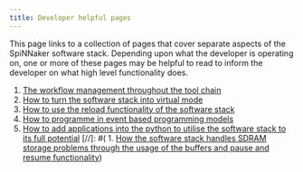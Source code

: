 ```yaml
---
title: Developer helpful pages
---
```


This page links to a collection of pages that cover separate aspects of the SpiNNaker software stack. Depending upon what the developer is operating on, one or more of these pages may be helpful to read to inform the developer on what high level functionality does. 

1. [The workflow management throughout the tool chain](MappingAlgorithms.html)
1. [How to turn the software stack into virtual mode](VirtualMode.html)
1. [How to use the reload functionality of the software stack](ReloadFunctionality.html)
1. [How to programme in event based programming models](EventBasedC.html)
1. [How to add applications into the python to utilise the software stack to its full potential](../spinnaker_graph_pages/SpiNNakerGraphFrontEndAddNewApplicationTutorial.html)
[//]: #( 1. [How the software stack handles SDRAM storage problems through the usage of the buffers and pause and resume functionality](BufferManager))